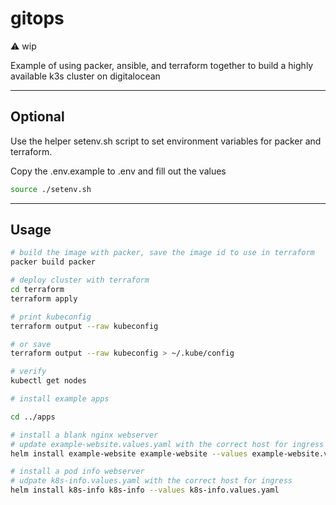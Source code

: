 # gitops

⚠️ wip

Example of using packer, ansible, and terraform together to build a highly available k3s cluster on digitalocean

---
## Optional
Use the helper setenv.sh script to set environment variables for packer and terraform.

Copy the .env.example to .env and fill out the values

```sh
source ./setenv.sh
```

---

## Usage
```sh
# build the image with packer, save the image id to use in terraform
packer build packer

# deploy cluster with terraform
cd terraform
terraform apply

# print kubeconfig
terraform output --raw kubeconfig

# or save
terraform output --raw kubeconfig > ~/.kube/config

# verify
kubectl get nodes

# install example apps

cd ../apps

# install a blank nginx webserver
# update example-website.values.yaml with the correct host for ingress
helm install example-website example-website --values example-website.values.yaml

# install a pod info webserver
# udpate k8s-info.values.yaml with the correct host for ingress
helm install k8s-info k8s-info --values k8s-info.values.yaml
```
